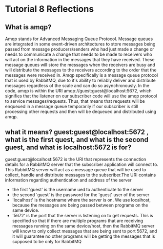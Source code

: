 # Tutorial 8 Reflections

## What is amqp?

Amqp stands for Advanced Messaging Queue Protocol. Message queues are integrated in some event-driven architectures to store messages being passed from message producers/senders who had just made a change or needs to communicate a change that needs to be made to receivers who will act on the information in the messages that they have received. These message queues will store the messages when the receivers are busy and will distribute the messages to the receivers according to the order that the messages were received in. Amqp specifically is a message queue protocol that is used by RabbitMQ, due to it's ability to reliably deliver and distribute messages regardless of the scale and can do so asynchronously. In the code, amqp is within the URI amqp://guest:guest@localhost:5672, which signifies that the listener on our subscriber code will use the amqp protocol to service messages/requests. Thus, that means that requests will be enqueued in a message queue temporarily if our subscriber is still processing other requests and then will be dequeued and distributed using amqp. 

## what it means? guest:guest@localhost:5672 , what is the first quest, and what is the second guest, and what is localhost:5672 is for?

guest:guest@localhost:5672 is the URI that represents the connection details for a RabbitMQ server that the subscriber application will connect to. This RabbitMQ server will act as a message queue that will be used to collect, handle and distribute messages to the subscriber.The URI contains information regarding authentication and address of the server

* the first 'guest' is the username ued to authenticate to the server
* the second 'guest' is the password for the 'guest' user of the server
* 'localhost' is the hostname where the server is on. We use localhost, because the messages are being passed between programs on the same device.
* '5672' is the port that the server is listening on to get requests. This is specified so that if there are multiple programs that are receiving messages running on the same device/host, then the RabbitMQ server will know to only collect messages that are being sent to port 5672, and it will guarantee no other programs will be getting the messages that is supposed to be only for RabbitMQ
